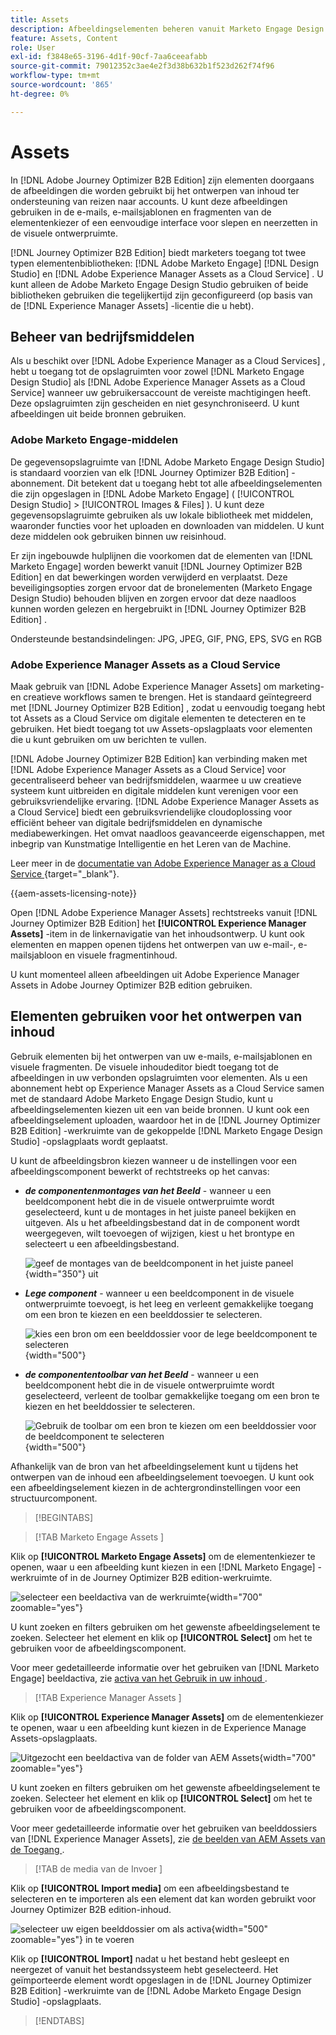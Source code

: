 ```yaml
---
title: Assets
description: Afbeeldingselementen beheren vanuit Marketo Engage Design Studio en AEM Assets voor e-mails, sjablonen en fragmenten in Journey Optimizer B2B edition.
feature: Assets, Content
role: User
exl-id: f3848e65-3196-4d1f-90cf-7aa6ceeafabb
source-git-commit: 79012352c3ae4e2f3d38b632b1f523d262f74f96
workflow-type: tm+mt
source-wordcount: '865'
ht-degree: 0%

---
```


# Assets

In [!DNL Adobe Journey Optimizer B2B Edition] zijn elementen doorgaans de afbeeldingen die worden gebruikt bij het ontwerpen van inhoud ter ondersteuning van reizen naar accounts. U kunt deze afbeeldingen gebruiken in de e-mails, e-mailsjablonen en fragmenten van de elementenkiezer of een eenvoudige interface voor slepen en neerzetten in de visuele ontwerpruimte.

[!DNL Journey Optimizer B2B Edition] biedt marketers toegang tot twee typen elementenbibliotheken: [!DNL Adobe Marketo Engage] [!DNL Design Studio] en [!DNL Adobe Experience Manager Assets as a Cloud Service] . U kunt alleen de Adobe Marketo Engage Design Studio gebruiken of beide bibliotheken gebruiken die tegelijkertijd zijn geconfigureerd (op basis van de [!DNL Experience Manager Assets] -licentie die u hebt).

## Beheer van bedrijfsmiddelen

Als u beschikt over [!DNL Adobe Experience Manager as a Cloud Services] , hebt u toegang tot de opslagruimten voor zowel [!DNL Marketo Engage Design Studio] als [!DNL Adobe Experience Manager Assets as a Cloud Service] wanneer uw gebruikersaccount de vereiste machtigingen heeft. Deze opslagruimten zijn gescheiden en niet gesynchroniseerd. U kunt afbeeldingen uit beide bronnen gebruiken.

### Adobe Marketo Engage-middelen

De gegevensopslagruimte van [!DNL Adobe Marketo Engage Design Studio] is standaard voorzien van elk [!DNL Journey Optimizer B2B Edition] -abonnement. Dit betekent dat u toegang hebt tot alle afbeeldingselementen die zijn opgeslagen in [!DNL Adobe Marketo Engage] ( [!UICONTROL Design Studio] > [!UICONTROL Images & Files] ). U kunt deze gegevensopslagruimte gebruiken als uw lokale bibliotheek met middelen, waaronder functies voor het uploaden en downloaden van middelen. U kunt deze middelen ook gebruiken binnen uw reisinhoud.

Er zijn ingebouwde hulplijnen die voorkomen dat de elementen van [!DNL Marketo Engage] worden bewerkt vanuit [!DNL Journey Optimizer B2B Edition] en dat bewerkingen worden verwijderd en verplaatst. Deze beveiligingsopties zorgen ervoor dat de bronelementen (Marketo Engage Design Studio) behouden blijven en zorgen ervoor dat deze naadloos kunnen worden gelezen en hergebruikt in [!DNL Journey Optimizer B2B Edition] .

Ondersteunde bestandsindelingen: JPG, JPEG, GIF, PNG, EPS, SVG en RGB

### Adobe Experience Manager Assets as a Cloud Service

Maak gebruik van [!DNL Adobe Experience Manager Assets] om marketing- en creatieve workflows samen te brengen. Het is standaard geïntegreerd met [!DNL Journey Optimizer B2B Edition] , zodat u eenvoudig toegang hebt tot Assets as a Cloud Service om digitale elementen te detecteren en te gebruiken. Het biedt toegang tot uw Assets-opslagplaats voor elementen die u kunt gebruiken om uw berichten te vullen.

[!DNL Adobe Journey Optimizer B2B Edition] kan verbinding maken met [!DNL Adobe Experience Manager Assets as a Cloud Service] voor gecentraliseerd beheer van bedrijfsmiddelen, waarmee u uw creatieve systeem kunt uitbreiden en digitale middelen kunt verenigen voor een gebruiksvriendelijke ervaring. [!DNL Adobe Experience Manager Assets as a Cloud Service] biedt een gebruiksvriendelijke cloudoplossing voor efficiënt beheer van digitale bedrijfsmiddelen en dynamische mediabewerkingen. Het omvat naadloos geavanceerde eigenschappen, met inbegrip van Kunstmatige Intelligentie en het Leren van de Machine.

Leer meer in de [ documentatie van Adobe Experience Manager as a Cloud Service ](https://experienceleague.adobe.com/en/docs/experience-manager-cloud-service/content/assets/overview){target="_blank"}.

{{aem-assets-licensing-note}}

Open [!DNL Adobe Experience Manager Assets] rechtstreeks vanuit [!DNL Journey Optimizer B2B Edition] het **[!UICONTROL Experience Manager Assets]** -item in de linkernavigatie van het inhoudsontwerp. U kunt ook elementen en mappen openen tijdens het ontwerpen van uw e-mail-, e-mailsjabloon en visuele fragmentinhoud.

U kunt momenteel alleen afbeeldingen uit Adobe Experience Manager Assets in Adobe Journey Optimizer B2B edition gebruiken.

## Elementen gebruiken voor het ontwerpen van inhoud

Gebruik elementen bij het ontwerpen van uw e-mails, e-mailsjablonen en visuele fragmenten. De visuele inhoudeditor biedt toegang tot de afbeeldingen in uw verbonden opslagruimten voor elementen. Als u een abonnement hebt op Experience Manager Assets as a Cloud Service samen met de standaard Adobe Marketo Engage Design Studio, kunt u afbeeldingselementen kiezen uit een van beide bronnen. U kunt ook een afbeeldingselement uploaden, waardoor het in de [!DNL Journey Optimizer B2B Edition] -werkruimte van de gekoppelde [!DNL Marketo Engage Design Studio] -opslagplaats wordt geplaatst.

U kunt de afbeeldingsbron kiezen wanneer u de instellingen voor een afbeeldingscomponent bewerkt of rechtstreeks op het canvas:

* **_de componentenmontages van het Beeld_** - wanneer u een beeldcomponent hebt die in de visuele ontwerpruimte wordt geselecteerd, kunt u de montages in het juiste paneel bekijken en uitgeven. Als u het afbeeldingsbestand dat in de component wordt weergegeven, wilt toevoegen of wijzigen, kiest u het brontype en selecteert u een afbeeldingsbestand.

  ![ geef de montages van de beeldcomponent in het juiste paneel ](./assets/content-assets-image-settings.png){width="350"} uit

* **_Lege component_** - wanneer u een beeldcomponent in de visuele ontwerpruimte toevoegt, is het leeg en verleent gemakkelijke toegang om een bron te kiezen en een beelddossier te selecteren.

  ![ kies een bron om een beelddossier voor de lege beeldcomponent te selecteren ](./assets/content-assets-image-component-empty.png){width="500"}

* **_de componententoolbar van het Beeld_** - wanneer u een beeldcomponent hebt die in de visuele ontwerpruimte wordt geselecteerd, verleent de toolbar gemakkelijke toegang om een bron te kiezen en het beelddossier te selecteren.

  ![ Gebruik de toolbar om een bron te kiezen om een beelddossier voor de beeldcomponent te selecteren ](./assets/content-assets-image-toolbar-settings.png){width="500"}

Afhankelijk van de bron van het afbeeldingselement kunt u tijdens het ontwerpen van de inhoud een afbeeldingselement toevoegen. U kunt ook een afbeeldingselement kiezen in de achtergrondinstellingen voor een structuurcomponent.

>[!BEGINTABS]

>[!TAB  Marketo Engage Assets ]

Klik op **[!UICONTROL Marketo Engage Assets]** om de elementenkiezer te openen, waar u een afbeelding kunt kiezen in een [!DNL Marketo Engage] -werkruimte of in de Journey Optimizer B2B edition-werkruimte.

![ selecteer een beeldactiva van de werkruimte ](./assets/content-assets-image-me-selected.png){width="700" zoomable="yes"}

U kunt zoeken en filters gebruiken om het gewenste afbeeldingselement te zoeken. Selecteer het element en klik op **[!UICONTROL Select]** om het te gebruiken voor de afbeeldingscomponent.

Voor meer gedetailleerde informatie over het gebruiken van [!DNL Marketo Engage] beeldactiva, zie [ activa van het Gebruik in uw inhoud ](./marketo-engage-design-studio.md#use-assets-in-your-content).

>[!TAB  Experience Manager Assets ]

Klik op **[!UICONTROL Experience Manager Assets]** om de elementenkiezer te openen, waar u een afbeelding kunt kiezen in de Experience Manage Assets-opslagplaats.

![ Uitgezocht een beeldactiva van de folder van AEM Assets ](./assets/content-assets-image-aem-selected.png){width="700" zoomable="yes"}

U kunt zoeken en filters gebruiken om het gewenste afbeeldingselement te zoeken. Selecteer het element en klik op **[!UICONTROL Select]** om het te gebruiken voor de afbeeldingscomponent.

Voor meer gedetailleerde informatie over het gebruiken van beelddossiers van [!DNL Experience Manager Assets], zie [ de beelden van AEM Assets van de Toegang ](./aem-assets.md#access-aem-assets-images).

>[!TAB  de media van de Invoer ]

Klik op **[!UICONTROL Import media]** om een afbeeldingsbestand te selecteren en te importeren als een element dat kan worden gebruikt voor Journey Optimizer B2B edition-inhoud.

![ selecteer uw eigen beelddossier om als activa ](./assets/content-assets-image-import-file-selected.png){width="500" zoomable="yes"} in te voeren

Klik op **[!UICONTROL Import]** nadat u het bestand hebt gesleept en neergezet of vanuit het bestandssysteem hebt geselecteerd. Het geïmporteerde element wordt opgeslagen in de [!DNL Journey Optimizer B2B Edition] -werkruimte van de [!DNL Adobe Marketo Engage Design Studio] -opslagplaats.

>[!ENDTABS]
